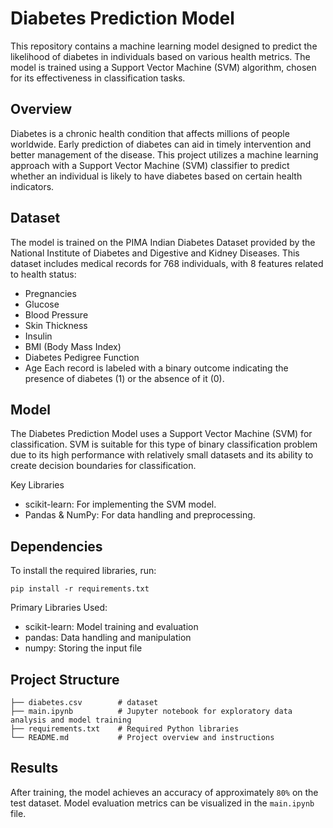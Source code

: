 
# Diabetes Prediction Model

This repository contains a machine learning model designed to predict the likelihood of diabetes in individuals based on various health metrics. The model is trained using a Support Vector Machine (SVM) algorithm, chosen for its effectiveness in classification tasks.



## Overview
Diabetes is a chronic health condition that affects millions of people worldwide. Early prediction of diabetes can aid in timely intervention and better management of the disease. This project utilizes a machine learning approach with a Support Vector Machine (SVM) classifier to predict whether an individual is likely to have diabetes based on certain health indicators.
## Dataset
The model is trained on the PIMA Indian Diabetes Dataset provided by the National Institute of Diabetes and Digestive and Kidney Diseases. This dataset includes medical records for 768 individuals, with 8 features related to health status:

- Pregnancies
- Glucose
- Blood Pressure
- Skin Thickness
- Insulin
- BMI (Body Mass Index)
- Diabetes Pedigree Function
- Age
Each record is labeled with a binary outcome indicating the presence of diabetes (1) or the absence of it (0).
## Model
The Diabetes Prediction Model uses a Support Vector Machine (SVM) for classification. SVM is suitable for this type of binary classification problem due to its high performance with relatively small datasets and its ability to create decision boundaries for classification.

Key Libraries
- scikit-learn: For implementing the SVM model.
- Pandas & NumPy: For data handling and preprocessing.
## Dependencies
To install the required libraries, run:
```console
pip install -r requirements.txt
```
Primary Libraries Used:

- scikit-learn: Model training and evaluation
- pandas: Data handling and manipulation
- numpy: Storing the input file
## Project Structure
```
├── diabetes.csv        # dataset  
├── main.ipynb          # Jupyter notebook for exploratory data analysis and model training
├── requirements.txt    # Required Python libraries
└── README.md           # Project overview and instructions
```
## Results
After training, the model achieves an accuracy of approximately ```80%``` on the test dataset. Model evaluation metrics can be visualized in the ```main.ipynb``` file.